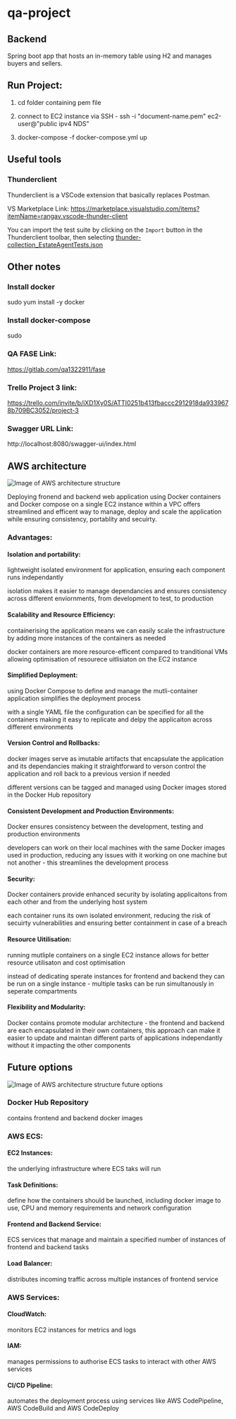 # qa-project

## Backend

Spring boot app that hosts an in-memory table using H2 and manages buyers and sellers. 

## Run Project:

1. cd folder containing pem file
   
2. connect to EC2 instance via SSH  -  ssh -i "document-name.pem" ec2-user@"public ipv4 NDS"

3. docker-compose -f  docker-compose.yml up

## Useful tools

### Thunderclient

Thunderclient is a VSCode extension that basically replaces Postman. 

VS Marketplace Link: https://marketplace.visualstudio.com/items?itemName=rangav.vscode-thunder-client

You can import the test suite by clicking on the `Import` button in the Thunderclient toolbar, then selecting [thunder-collection_EstateAgentTests.json](spring-boot-backend/thunder-collection_EstateAgentTests.json)

## Other notes

### Install docker

sudo yum install -y docker

### Install docker-compose

sudo 

### QA FASE Link:

https://gitlab.com/qa1322911/fase

### Trello Project 3 link:

https://trello.com/invite/b/iXD1Xy0S/ATTI0251b413fbaccc2912918da9339678b709BC3052/project-3

### Swagger URL Link:

http://localhost:8080/swagger-ui/index.html

## AWS architecture

![Image of AWS architecture structure](https://github.com/Oppie4246/qa-project/blob/639053efa5676a2dde686337528a2ef30ea99024/AWS%20architecture.png)

Deploying fronend and backend web application using Docker containers and Docker compose on a single EC2 instance within a VPC offers streamlined and efficent way to manage, deploy and scale the application while ensuring consistency, portablity and secuirty.

### Advantages:

#### Isolation and portability:

lightweight isolated environment for application, ensuring each component runs independantly

isolation makes it easier to manage dependancies and ensures consistency across different enviornments, from development to test, to production

#### Scalability and Resource Efficiency:

containerising the application means we can easily scale the infrastructure by adding more instances of the containers as needed

docker containers are more resource-efficent compared to tranditional VMs allowing optimisation of resourece uitlisiaton on the EC2 instance

#### Simplified Deployment:

using Docker Compose to define and manage the mutli-container application simplifies the deployment process

with a single YAML file the configuration can be specified for all the containers making it easy to  replicate and delpy the applicaiton across different environments

#### Version Control and Rollbacks:

docker images serve as imutable artifacts that encapsulate the application and its dependancies making it straightforward to verson control the application and roll back to a previous version if needed

different versions can be tagged and managed using Docker images stored in the Docker Hub repository

#### Consistent Development and Production Environments:

Docker ensures consistency between the development, testing and production environments

developers can work on their local machines with the same Docker images used in production, reducing any issues with it working on one machine but not another - this streamlines the development process

#### Security:

Docker containers provide enhanced security by isolating applicaitons from each other and from the underlying host system

each container runs its own isolated environment, reducing the risk of secuirty vulnerabilities and ensuring better containment in case of a breach

#### Resource Uitilisation:

running mutliple containers on a single EC2 instance allows for better resource utilisaton and cost optimisation

instead of dedicating sperate instances for frontend and backend they can be run on a single instance - multiple tasks can be run simultanously in seperate compartments

#### Flexibility and Modularity:

Docker contains promote modular architecture - the frontend and backend are each encapsulated in their own containers, this approach can make it easier to update and maintan different parts of applications independantly without it impacting the other components

## Future options

![Image of AWS architecture structure future options](https://github.com/Oppie4246/qa-project/blob/9bf404fe89cf4808c33fb07b03de7b614fe0afda/AWS%20future%20option.png)

### Docker Hub Repository

contains frontend and backend docker images


### AWS ECS:

#### EC2 Instances:

the underlying infrastructure where ECS taks will run

#### Task Definitions:

define how the containers should be launched, including docker image to use, CPU and memory requirements and network configuration

#### Frontend and Backend  Service:

ECS services that manage and maintain a specified number of instances of frontend and backend tasks

#### Load Balancer:

distributes incoming traffic across multiple instances of frontend service

### AWS  Services:

#### CloudWatch:

monitors EC2 instances for metrics and logs

#### IAM:

manages permissions to authorise ECS tasks to interact with other AWS services

#### CI/CD Pipeline:

automates the deployment process using services like AWS CodePipeline, AWS CodeBuild and AWS CodeDeploy

